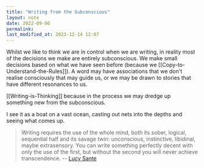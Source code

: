 ```yaml
---
title: "Writing from the Subconscious"
layout: note
date: 2022-09-06
permalink:
last_modified_at: 2023-12-14 12:07
---
```


Whilst we like to think we are in control when we are writing, in reality most of the decisions we make are entirely subconscious. We make small decisions based on what we have seen before (because we [[Copy-to-Understand-the-Rules]]). A word may have associations that we don't realise consciously that may guide us, or we may be drawn to stories that have different resonances to us. 

[[Writing-is-Thinking]] because in the process we may dredge up something new from the subconscious. 

I see it as a boat on a vast ocean, casting out nets into the depths and seeing what comes up.

> Writing requires the use of the whole mind, both its sober, logical, sequential half and its savage twin: unconscious, instinctive, libidinal, maybe extrasensory. You can write something perfectly decent with only the use of the first, but without the second you will never achieve transcendence.
> -- [Lucy Sante](https://lithub.com/lucy-sante-on-writing-with-the-back-brain/)
